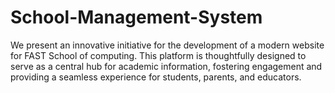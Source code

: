 # School-Management-System
We present an innovative initiative for the development of a modern website for FAST School of computing. This platform is thoughtfully designed to serve as a central hub for academic information, fostering engagement and providing a seamless experience for students, parents, and educators.
